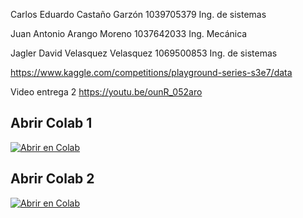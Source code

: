 Carlos Eduardo Castaño Garzón
1039705379
Ing. de sistemas

Juan Antonio Arango Moreno
1037642033
Ing. Mecánica

Jagler David Velasquez Velasquez
1069500853
Ing. de sistemas

https://www.kaggle.com/competitions/playground-series-s3e7/data 

Video entrega 2 https://youtu.be/ounR_052aro

## Abrir Colab 1

[![Abrir en Colab](https://colab.research.google.com/assets/colab-badge.svg)](https://colab.research.google.com/drive/1rfgXt93qdeNjfcHngbC3ITyBj6cdsTUl)

## Abrir Colab 2

[![Abrir en Colab](https://colab.research.google.com/assets/colab-badge.svg)](https://colab.research.google.com/drive/1caX280GX04Zt44BBU2e4tqyZezP-qQQW#scrollTo=lOLkHfrz67_l)
